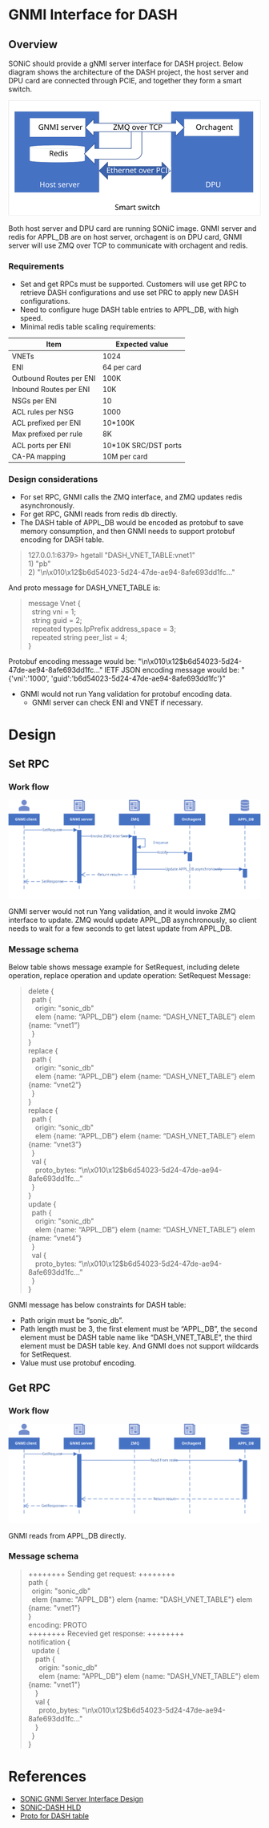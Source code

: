 # GNMI Interface for DASH

## Overview

SONiC should provide a gNMI server interface for DASH project.
Below diagram shows the architecture of the DASH project, the host server and DPU card are connected through PCIE, and together they form a smart switch.

![dash-arch](./images/gnmi-arch.svg)

Both host server and DPU card are running SONiC image. GNMI server and redis for APPL_DB are on host server, orchagent is on DPU card, GNMI server will use ZMQ over TCP to communicate with orchagent and redis.

### Requirements

* Set and get RPCs must be supported. Customers will use get RPC to retrieve DASH configurations and use set PRC to apply new DASH configurations.
* Need to configure huge DASH table entries to APPL_DB, with high speed.
* Minimal redis table scaling requirements:

|Item |Expected value |
|--|--|
|VNETs|1024|
|ENI|64 per card|
|Outbound Routes per ENI|100K|
|Inbound Routes per ENI|10K|
|NSGs per ENI|10|
|ACL rules per NSG|1000|
|ACL prefixed per ENI|10*100K|
|Max prefixed per rule|8K|
|ACL ports per ENI|10*10K SRC/DST ports|
|CA-PA mapping|10M per card|

### Design considerations

* For set RPC, GNMI calls the ZMQ interface, and ZMQ updates redis asynchronously.
* For get RPC, GNMI reads from redis db directly.
* The DASH table of APPL_DB would be encoded as protobuf to save memory consumption, and then GNMI needs to support protobuf encoding for DASH table.

> 127.0.0.1:6379> hgetall "DASH_VNET_TABLE:vnet1"<br>
> 1\) "pb"<br>
> 2\) "\n\x010\x12$b6d54023-5d24-47de-ae94-8afe693dd1fc…"

And proto message for DASH_VNET_TABLE is:

> message Vnet {<br>
> &ensp;string vni = 1;<br>
> &ensp;string guid = 2;<br>
> &ensp;repeated types.IpPrefix address_space = 3;<br>
> &ensp;repeated string peer_list = 4;<br>
> }

Protobuf encoding message would be: "\n\x010\x12$b6d54023-5d24-47de-ae94-8afe693dd1fc…"
IETF JSON encoding message would be: "{'vni':'1000', 'guid':'b6d54023-5d24-47de-ae94-8afe693dd1fc'}"

* GNMI would not run Yang validation for protobuf encoding data.
  * GNMI server can check ENI and VNET if necessary.

# Design
## Set RPC
### Work flow
![gnmi-set-flow](./images/gnmi-set-flow.svg)

GNMI server would not run Yang validation, and it would invoke ZMQ interface to update.
ZMQ would update APPL_DB asynchronously, so client needs to wait for a few seconds to get latest update from APPL_DB.
### Message schema
Below table shows message example for SetRequest, including delete operation, replace operation and update operation:
SetRequest Message:
> delete {<br>
> &ensp;path {<br>
> &ensp;&ensp;origin: "sonic_db"<br>
> &ensp;&ensp;elem {name: “APPL_DB”} elem {name: “DASH_VNET_TABLE”} elem {name: “vnet1”}<br>
> &ensp;}<br>
> }<br>
> replace {<br>
> &ensp;path {<br>
> &ensp;&ensp;origin: "sonic_db"<br>
> &ensp;&ensp;elem {name: “APPL_DB”} elem {name: “DASH_VNET_TABLE”} elem {name: “vnet2”}<br>
> &ensp;}<br>
> }<br>
> replace {<br>
> &ensp;path {<br>
> &ensp;&ensp;origin: “sonic_db"<br>
> &ensp;&ensp;elem {name: “APPL_DB”} elem {name: “DASH_VNET_TABLE”} elem {name: “vnet3”}<br>
> &ensp;}<br>
> &ensp;val {<br>
> &ensp;&ensp;proto_bytes: “\n\x010\x12$b6d54023-5d24-47de-ae94-8afe693dd1fc…”<br>
> &ensp;}<br>
> }<br>
> update {<br>
> &ensp;path {<br>
> &ensp;&ensp;origin: "sonic_db"<br>
> &ensp;&ensp;elem {name: “APPL_DB”} elem {name: “DASH_VNET_TABLE”} elem {name: “vnet4”}<br>
> &ensp;}<br>
> &ensp;val {<br>
> &ensp;&ensp;proto_bytes: “\n\x010\x12$b6d54023-5d24-47de-ae94-8afe693dd1fc…”<br>
> &ensp;}<br>
> }

GNMI message has below constraints for DASH table:
* Path origin must be “sonic_db”.
* Path length must be 3, the first element must be “APPL_DB”, the second element must be DASH table name like “DASH_VNET_TABLE”, the third element must be DASH table key. And GNMI does not support wildcards for SetRequest.
* Value must use protobuf encoding.

## Get RPC
### Work flow
![gnmi-get-flow](./images/gnmi-get-flow.svg)

GNMI reads from APPL_DB directly.
### Message schema

> ++++++++ Sending get request: ++++++++<br>
> path {<br>
> &ensp;origin: "sonic_db"<br>
> &ensp;elem {name: "APPL_DB"} elem {name: "DASH_VNET_TABLE"} elem {name: "vnet1"}<br>
> }<br>
> encoding: PROTO<br>
> ++++++++ Recevied get response: ++++++++<br>
> notification {<br>
> &ensp;update {<br>
> &ensp;&ensp;path {<br>
> &ensp;&ensp;&ensp;origin: "sonic_db"<br>
> &ensp;&ensp;&ensp;elem {name: "APPL_DB"} elem {name: "DASH_VNET_TABLE"} elem {name: "vnet1"}<br>
> &ensp;&ensp;}<br>
> &ensp;&ensp;val {<br>
> &ensp;&ensp;&ensp;proto_bytes: "\n\x010\x12$b6d54023-5d24-47de-ae94-8afe693dd1fc…"<br>
> &ensp;&ensp;}<br>
> &ensp;}<br>
> }<br>


# References

- [SONiC GNMI Server Interface Design](https://github.com/sonic-net/SONiC/blob/master/doc/mgmt/gnmi/SONiC_GNMI_Server_Interface_Design.md)
- [SONiC-DASH HLD](https://github.com/sonic-net/DASH/blob/main/documentation/general/dash-sonic-hld.md)
- [Proto for DASH table](https://github.com/Pterosaur/DASH-benchmark/tree/master/memory/proto)



